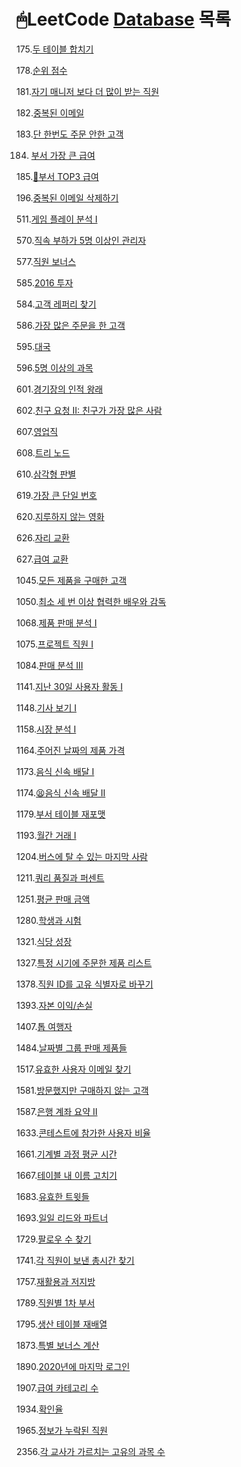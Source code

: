# 🖱LeetCode [Database](https://leetcode.com/problemset/database/) 목록

175.[두 테이블 합치기](./Problems/Combine%20Two%20Tables.md)

178.[순위 점수](./Problems/Rank%20Scores.md)

181.[자기 매니저 보다 더 많이 받는 직원](./Problems/Employees%20Earning%20More%20Than%20Their%20Managers.md)

182.[중복된 이메일](./Problems/Duplicate%20Emails.md)

183.[단 한번도 주문 안한 고객](./Problems/Customers%20Who%20Never%20Order.md)

184. [부서 가장 큰 급여](./Problems/Department%20Highest%20Salary.md)

185.[🤯부서 TOP3 급여](./Problems/Department%20Top%20Three%20Salaries.md)

196.[중복된 이메일 삭제하기](./Problems/Delete%20Duplicate%20Emails.md)

511.[게임 플레이 분석 I](./Problems/Game%20Play%20Analysis%20I.md)

570.[직속 부하가 5명 이상인 관리자](./Problems/Managers%20with%20at%20Least%205%20Direct%20Reports.md)

577.[직원 보너스](./Problems/Employee%20Bonus.md)

585.[2016 투자](./Problems/Investments%20in%202016.md)

584.[고객 레퍼리 찾기](./Problems/Find%20Customer%20Referee.md)

586.[가장 많은 주문을 한 고객](./Problems/Customer%20Placing%20the%20Largest%20Number%20of%20Orders.md)

595.[대국](./Problems/Big%20Countries.md)

596.[5명 이상의 과목](./Problems/Classes%20More%20Than%205%20Students.md)

601.[경기장의 인적 왕래](./Problems/Human%20Traffic%20of%20Stadium.md)

602.[친구 요청 II: 친구가 가장 많은 사람](./Problems/Friend%20Requests%20II%20Who%20Has%20the%20Most%20Friends.md)

607.[영업직](./Problems/Sales%20Person.md)

608.[트리 노드](./Problems/Tree%20Node.md)

610.[삼각형 판별](./Problems/Triangle%20Judgement.md)

619.[가장 큰 단일 번호](./Problems/Biggest%20Single%20Number.md)

620.[지루하지 않는 영화](./Problems/Not%20Boring%20Movies.md)

626.[자리 교환](./Problems/Exchange%20Seats.md)

627.[급여 교환](./Problems/Swap%20Salary.md)

1045.[모든 제품을 구매한 고객](./Problems/Customers%20Who%20Bought%20All%20Products.md)

1050.[최소 세 번 이상 협력한 배우와 감독](./Problems/Actors%20and%20Directors%20Who%20Cooperated%20At%20Least%20Three%20Times.md)

1068.[제품 판매 분석 I](./Problems/Product%20Sales%20Analysis%20I.md)

1075.[프로젝트 직원 I](./Problems/Project%20Employees%20I.md)

1084.[판매 분석 III](./Problems/Sales%20Analysis%20III.md)

1141.[지난 30일 사용자 활동 I](./Problems/User%20Activity%20for%20the%20Past%2030%20Days%20I.md)

1148.[기사 보기 I](./Problems/Article%20Views%20I.md)

1158.[시장 분석 I](./Problems/Market%20Analysis%20I.md)

1164.[주어진 날짜의 제품 가격](./Problems/Product%20Price%20at%20a%20Given%20Date.md)

1173.[음식 신속 배달 I](./Problems/Immediate%20Food%20Delivery%20I.md)

1174.[😫음식 신속 배달 II](./Problems/Immediate%20Food%20Delivery%20II.md)

1179.[부서 테이블 재포맷](./Problems/Reformat%20Department%20Table.md)

1193.[월간 거래 I](./Problems/Monthly%20Transactions%20I.md)

1204.[버스에 탈 수 있는 마지막 사람](./Problems/Last%20Person%20to%20Fit%20in%20the%20Bus.md)

1211.[쿼리 품질과 퍼센트](./Problems/./Queries%20Quality%20and%20Percentage.md)

1251.[평균 판매 금액](./Problems/Average%20Selling%20Price.md)

1280.[학생과 시험](./Problems/Students%20and%20Examinations.md)

1321.[식당 성장](./Problems/Restaurant%20Growth.md)

1327.[특정 시기에 주문한 제품 리스트](./Problems/List%20the%20Products%20Ordered%20in%20a%20Period.md)

1378.[직원 ID를 고유 식별자로 바꾸기](./Problems/Replace%20Employee%20ID%20With%20The%20Unique%20Identifier.md)

1393.[자본 이익/손실](./Problems/Capital%20Gain%2CLoss.md)

1407.[톱 여행자](./Problems/Top%20Travellers.md)

1484.[날짜별 그룹 판매 제품들](./Problems/Group%20Sold%20Products%20By%20The%20Date.md)

1517.[유효한 사용자 이메일 찾기](./Problems/Find%20Users%20With%20Valid%20E-Mails.md)

1581.[방문했지만 구매하지 않는 고객](./Problems/Customer%20Who%20Visited%20but%20Did%20Not%20Make%20Any%20Transactions.md)

1587.[은행 계좌 요약 II](./Problems/Bank%20Account%20Summary%20II.md)

1633.[콘테스트에 참가한 사용자 비율](./Problems/Percentage%20of%20Users%20Attended%20a%20Contest.md)

1661.[기계별 과정 평균 시간](./Problems/Average%20Time%20of%20Process%20per%20Machine.md)

1667.[테이블 내 이름 고치기](./Problems/Fix%20Names%20in%20a%20Table.md)

1683.[유효한 트윗들](./Problems/Invalid%20Tweets.md)

1693.[일일 리드와 파트너](./Problems/Daily%20Leads%20and%20Partners.md)

1729.[팔로우 수 찾기](./Problems/Find%20Followers%20Count.md)

1741.[각 직원이 보낸 총시간 찾기](./Problems/Find%20Total%20Time%20Spent%20by%20Each%20Employee.md)

1757.[재활용과 저지방](./Problems/Recyclable%20and%20Low%20Fat%20Products.md)

1789.[직원별 1차 부서](./Problems/Primary%20Department%20for%20Each%20Employee.md)

1795.[생산 테이블 재배열](./Problems/Rearrange%20Products%20Table.md)

1873.[특별 보너스 계산](./Problems/Calculate%20Special%20Bonus.md)

1890.[2020년에 마지막 로그인](./Problems/The%20Latest%20Login%20in%202020.md)

1907.[급여 카테고리 수](./Problems/Count%20Salary%20Categories.md)

1934.[확인율](./Problems/Confirmation%20Rate.md)

1965.[정보가 누락된 직원](./Problems/Employees%20With%20Missing%20Information.md)

2356.[각 교사가 가르치는 고유의 과목 수](./Problems/Number%20of%20Unique%20Subjects%20Taught%20by%20Each%20Teacher.md)
